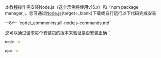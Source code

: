 本教程操作需安装Node.js（这个示例将使用v16.x）和「npm package manager」。您可通过[Node.js](https://nodejs.org/en/download/){target=_blank}下载或自行运行以下代码完成安装

--8<-- 'code/_commoninstall-nodejs-commands.md'

您可以通过请求每个安装包的版本来验证是否安装正确：

```bash
node -v
```

```bash
npm -v
```